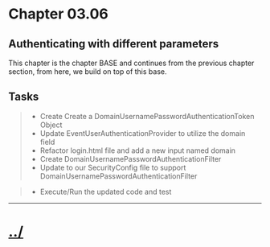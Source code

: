 # Chapter 03.06

## Authenticating with different parameters
This chapter is the chapter BASE and continues from the previous chapter section, from here, we build on top of this base.

## Tasks

> * Create Create a DomainUsernamePasswordAuthenticationToken Object
> * Update EventUserAuthenticationProvider to utilize the domain field
> * Refactor login.html file and add a new input named domain
> * Create DomainUsernamePasswordAuthenticationFilter
> * Update to our SecurityConfig file to support DomainUsernamePasswordAuthenticationFilter

> * Execute/Run the updated code and test


---

# [../](../README.md)
